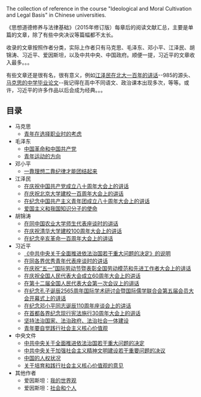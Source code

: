 The collection of reference in the course "Ideological and Moral Cultivation and Legal Basis" in Chinese universities.

《思想道德修养与法律基础》（2015年修订版）每章后的阅读文献汇总，主要是单篇的文章，除了有些中央决议等篇幅都不太长。

收录的文章按照作者分类，实际上作者只有马克思、毛泽东、邓小平、江泽民、胡锦涛、习近平、爱因斯坦，以及中共中央、中国政府。顺便一提，习近平的文章收入最多。。。

有些文章还是很有名，很有意义，例如[江泽民在北大一百年的讲话](/江泽民/在庆祝北京大学建校一百周年大会上的讲话.md)--985的源头、[马克思的中学毕业论文](/马克思/青年在选择职业时的考虑.md)--我记得在高中不同语文、政治课本出现多次，等等。或许，习近平的许多作品以后会成为经典。。。

## 目录
* 马克思
	* [青年在选择职业时的考虑](/马克思/青年在选择职业时的考虑.md)
* 毛泽东
	* [中国革命和中国共产党](/毛泽东/中国革命和中国共产党.md)
	* [青年运动的方向](/毛泽东/青年运动的方向.md)
* 邓小平
	* [一靠理想二靠纪律才能团结起来](/邓小平/一靠理想二靠纪律才能团结起来.md)
* 江泽民
	* [在庆祝中国共产党成立八十周年大会上的讲话](/江泽民/在庆祝中国共产党成立八十周年大会上的讲话.md)
	* [在庆祝北京大学建校一百周年大会上的讲话](/江泽民/在庆祝北京大学建校一百周年大会上的讲话.md)
	* [在纪念中国共产主义青年团成立八十周年大会上的讲话](/江泽民/在纪念中国共产主义青年团成立八十周年大会上的讲话.md)
	* [爱国主义和我国知识分子的使命](/江泽民/爱国主义和我国知识分子的使命.md)
* 胡锦涛
	* [在同中国农业大学师生代表座谈时的讲话](/胡锦涛/在同中国农业大学师生代表座谈时的讲话.md)
	* [在庆祝清华大学建校100周年大会上的讲话](/胡锦涛/在庆祝清华大学建校100周年大会上的讲话.md)
	* [在纪念辛亥革命一百周年大会上的讲话](/胡锦涛/在纪念辛亥革命一百周年大会上的讲话.md)
* 习近平
	* [《中共中央关于全面推进依法治国若干重大问题的决定》的说明](/习近平/《中共中央关于全面推进依法治国若干重大问题的决定》的说明.md)
	* [在同各界优秀青年代表座谈时的讲话](/习近平/在同各界优秀青年代表座谈时的讲话.md)
	* [在庆祝“五一”国际劳动节暨表彰全国劳动模范和先进工作者大会上的讲话](/习近平/在庆祝“五一”国际劳动节暨表彰全国劳动模范和先进工作者大会上的讲话.md)
	* [在庆祝全国人民代表大会成立60周年大会上的讲话](/习近平/在庆祝全国人民代表大会成立60周年大会上的讲话.md)
	* [在第十二届全国人民代表大会第一次会议上的讲话](/习近平/在第十二届全国人民代表大会第一次会议上的讲话.md)
	* [在纪念孔子诞辰2565周年国际学术研讨会暨国际儒学联合会第五届会员大会开幕式上的讲话](/习近平/在纪念孔子诞辰2565周年国际学术研讨会暨国际儒学联合会第五届会员大会开幕式上的讲话.md)
	* [在纪念邓小平同志诞辰110周年座谈会上的讲话](/习近平/在纪念邓小平同志诞辰110周年座谈会上的讲话.md)
	* [在首都各界纪念现行宪法施行30周年大会上的讲话](/习近平/在首都各界纪念现行宪法施行30周年大会上的讲话.md)
	* [坚持法治国家、法治政府、法治社会一体建设](/习近平/坚持法治国家、法治政府、法治社会一体建设.md)
	* [青年要自觉践行社会主义核心价值观](/习近平/青年要自觉践行社会主义核心价值观.md)
* 中央文件
	* [中共中央关于全面推进依法治国若干重大问题的决定](/中央文件/中共中央关于全面推进依法治国若干重大问题的决定.md)
	* [中共中央关于加强社会主义精神文明建设若干重要问题的决议](/中央文件/中共中央关于加强社会主义精神文明建设若干重要问题的决议.md)
	* [中国的人权状况](/中央文件/中国的人权状况.md)
	* [关于培育和践行社会主义核心价值观的意见](/中央文件/关于培育和践行社会主义核心价值观的意见.md)
* 其他作者
	* 爱因斯坦：[我的世界观](/其他作者/我的世界观.md)
	* 爱因斯坦：[社会和个人](/其他作者/社会和个人.md)


